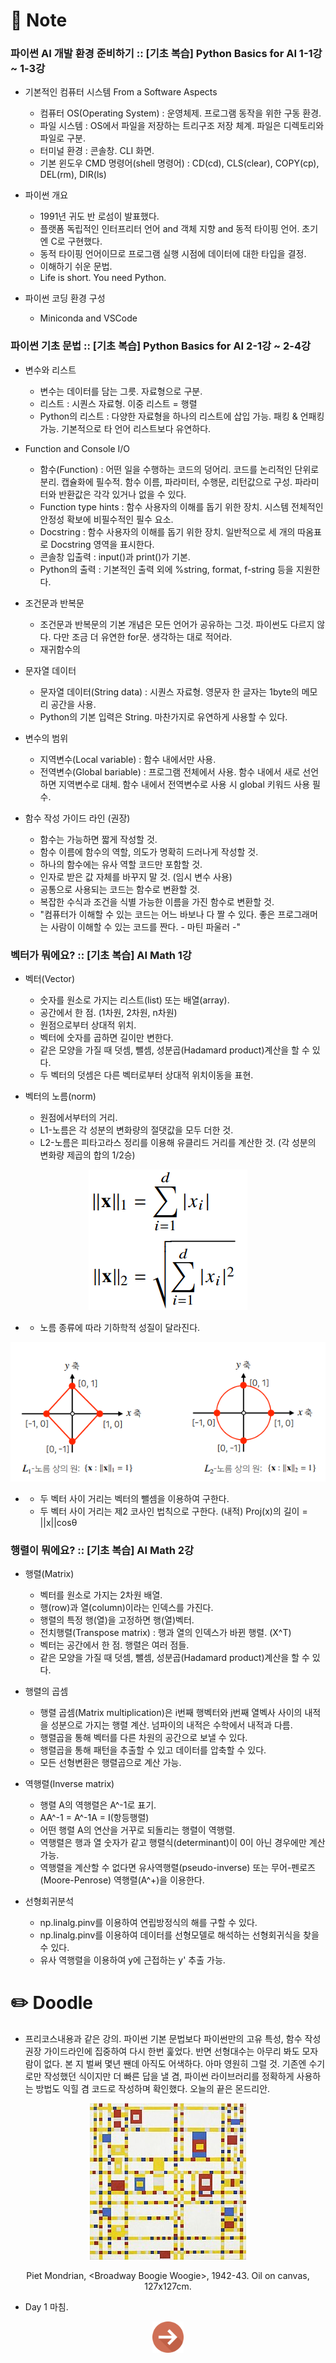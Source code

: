 

# :orange_book: Note 
### 파이썬 AI 개발 환경 준비하기 :: [기초 복습] Python Basics for AI 1-1강 ~ 1-3강

- 기본적인 컴퓨터 시스템 From a Software Aspects

  - 컴퓨터 OS(Operating System) : 운영체제. 프로그램 동작을 위한 구동 환경.
  - 파일 시스템 : OS에서 파일을 저장하는 트리구조 저장 체계. 파일은 디렉토리와 파일로 구분.
  - 터미널 환경 : 콘솔창. CLI 화면.
  - 기본 윈도우 CMD 명령어(shell 명령어) : CD(cd), CLS(clear), COPY(cp), DEL(rm), DIR(ls)

- 파이썬 개요

  - 1991년 귀도 반 로섬이 발표했다.
  - 플랫폼 독립적인 인터프리터 언어 and 객체 지향 and 동적 타이핑 언어. 초기엔 C로 구현했다.
  - 동적 타이핑 언어이므로 프로그램 실행 시점에 데이터에 대한 타입을 결정.
  - 이해하기 쉬운 문법.
  - Life is short. You need Python.

- 파이썬 코딩 환경 구성

  - Miniconda and VSCode

### 파이썬 기초 문법 :: [기초 복습] Python Basics for AI 2-1강 ~ 2-4강

- 변수와 리스트
  - 변수는 데이터를 담는 그릇. 자료형으로 구분.
  - 리스트 : 시퀀스 자료형. 이중 리스트 = 행렬
  - Python의 리스트 : 다양한 자료형을 하나의 리스트에 삽입 가능. 패킹 & 언패킹 가능. 기본적으로 타 언어 리스트보다 유연하다.

- Function and Console I/O
  - 함수(Function) : 어떤 일을 수행하는 코드의 덩어리. 코드를 논리적인 단위로 분리. 캡슐화에 필수적. 함수 이름, 파라미터, 수행문, 리턴값으로 구성. 파라미터와 반환값은 각각 있거나 없을 수 있다.
  - Function type hints : 함수 사용자의 이해를 돕기 위한 장치. 시스템 전체적인 안정성 확보에 비필수적인 필수 요소.
  - Docstring : 함수 사용자의 이해를 돕기 위한 장치. 일반적으로 세 개의 따옴표로 Docstring 영역을 표시한다.
  - 콘솔창 입출력 : input()과 print()가 기본.
  - Python의 출력 : 기본적인 출력 외에 %string, format, f-string 등을 지원한다.

- 조건문과 반복문
  - 조건문과 반복문의 기본 개념은 모든 언어가 공유하는 그것. 파이썬도 다르지 않다. 다만 조금 더 유연한 for문. 생각하는 대로 적어라.
  - 재귀함수의

- 문자열 데이터
  - 문자열 데이터(String data) : 시퀀스 자료형. 영문자 한 글자는 1byte의 메모리 공간을 사용.
  - Python의 기본 입력은 String. 마찬가지로 유연하게 사용할 수 있다.

- 변수의 범위
  - 지역변수(Local variable) : 함수 내에서만 사용.
  - 전역변수(Global bariable) : 프로그램 전체에서 사용. 함수 내에서 새로 선언하면 지역변수로 대체. 함수 내에서 전역변수로 사용 시 global 키워드 사용 필수.

- 함수 작성 가이드 라인 (권장)
  - 함수는 가능하면 짧게 작성할 것.
  - 함수 이름에 함수의 역할, 의도가 명확히 드러나게 작성할 것.
  - 하나의 함수에는 유사 역할 코드만 포함할 것.
  - 인자로 받은 값 자체를 바꾸지 말 것. (임시 변수 사용)
  - 공통으로 사용되는 코드는 함수로 변환할 것.
  - 복잡한 수식과 조건을 식별 가능한 이름을 가진 함수로 변환할 것.
  - "컴퓨터가 이해할 수 있는 코드는 어느 바보나 다 짤 수 있다. 좋은 프로그래머는 사람이 이해할 수 있는 코드를 짠다. - 마틴 파울러 -"

### 벡터가 뭐에요? :: [기초 복습] AI Math 1강

- 벡터(Vector)
  - 숫자를 원소로 가지는 리스트(list) 또는 배열(array).
  - 공간에서 한 점. (1차원, 2차원, n차원)
  - 원점으로부터 상대적 위치.
  - 벡터에 숫자를 곱하면 길이만 변한다.
  - 같은 모양을 가질 때 덧셈, 뺄셈, 성분곱(Hadamard product)계산을 할 수 있다.
  - 두 벡터의 덧셈은 다른 벡터로부터 상대적 위치이동을 표현.

- 벡터의 노름(norm)
  - 원점에서부터의 거리.
  - L1-노름은 각 성분의 변화량의 절댓값을 모두 더한 것.
  - L2-노름은 피타고라스 정리를 이용해 유클리드 거리를 계산한 것. (각 성분의 변화량 제곱의 합의 1/2승)
<p align="center"><img src="https://github.com/iamtrueline/Boostcamp_AI_Tech_Note/blob/main/images/day01_img00.PNG" alt="노름 계산식"></p>

-
  - 노름 종류에 따라 기하학적 성질이 달라진다.
<p align="center"><img src="https://github.com/iamtrueline/Boostcamp_AI_Tech_Note/blob/main/images/day01_img01.PNG" alt="노름 종류에 따른 기하학적 성질"></p>

-
  - 두 벡터 사이 거리는 벡터의 뺄셈을 이용하여 구한다.
  - 두 벡터 사이 거리는 제2 코사인 법칙으로 구한다. (내적) Proj(x)의 길이 = ||x||cosθ

### 행렬이 뭐에요? :: [기초 복습] AI Math 2강

- 행렬(Matrix)
  - 벡터를 원소로 가지는 2차원 배열.
  - 행(row)과 열(column)이라는 인덱스를 가진다.
  - 행렬의 특정 행(열)을 고정하면 행(열)벡터.
  - 전치행렬(Transpose matrix) : 행과 열의 인덱스가 바뀐 행렬. (X^T)
  - 벡터는 공간에서 한 점. 행렬은 여러 점들.
  - 같은 모양을 가질 때 덧셈, 뺄셈, 성분곱(Hadamard product)계산을 할 수 있다.
  
- 행렬의 곱셈
  - 행렬 곱셈(Matrix multiplication)은 i번째 행벡터와 j번째 열벡사 사이의 내적을 성분으로 가지는 행렬 계산. 넘파이의 내적은 수학에서 내적과 다름.
  - 행렬곱을 통해 벡터를 다른 차원의 공간으로 보낼 수 있다.
  - 행렬곱을 통해 패턴을 추출할 수 있고 데이터를 압축할 수 있다.
  - 모든 선형변환은 행렬곱으로 계산 가능.

- 역행렬(Inverse matrix)
  - 행렬 A의 역행렬은 A^-1로 표기.
  - AA^-1 = A^-1A = I(항등행렬)
  - 어떤 행렬 A의 연산을 거꾸로 되돌리는 행렬이 역행렬.
  - 역행렬은 행과 열 숫자가 같고 행렬식(determinant)이 0이 아닌 경우에만 계산 가능.
  - 역행렬을 계산할 수 없다면 유사역행렬(pseudo-inverse) 또는 무어-펜로즈(Moore-Penrose) 역행렬(A^+)을 이용한다.

- 선형회귀분석
  - np.linalg.pinv를 이용하여 연립방정식의 해를 구할 수 있다.
  - np.linalg.pinv를 이용하여 데이터를 선형모델로 해석하는 선형회귀식을 찾을 수 있다.
  - 유사 역행렬을 이용하여 y에 근접하는 y' 추출 가능.

# :pencil2: Doodle

  - 프리코스내용과 같은 강의. 파이썬 기본 문법보다 파이썬만의 고유 특성, 함수 작성 권장 가이드라인에 집중하여 다시 한번 훑었다. 반면 선형대수는 아무리 봐도 모자람이 없다. 본 지 벌써 몇년 짼데 아직도 어색하다. 아마 영원히 그럴 것. 기존엔 수기로만 작성했던 식이지만 더 빠른 답을 낼 겸, 파이썬 라이브러리를 정확하게 사용하는 방법도 익힐 겸 코드로 작성하며 확인했다. 오늘의 끝은 몬드리안.
<p align="center"><img src="https://github.com/iamtrueline/Boostcamp_AI_Tech_Note/blob/main/images/Piet_Mondrian_1942_Broadway_Boogie_Woogie.jpg"></p>
<p align="center">Piet Mondrian, &ltBroadway Boogie Woogie&gt, 1942-43. Oil on canvas, 127x127cm.</p>
  
  - Day 1 마침.

[<p align="center"><img src = "https://github.com/iamtrueline/Boostcamp_AI_Tech_Note/blob/main/images/next.png" width ="50px" /></p>](https://github.com/iamtrueline/Boostcamp_AI_Tech_Note/blob/main/LEVEL1_U_1/Day2/Note.md "Day2 Note")
